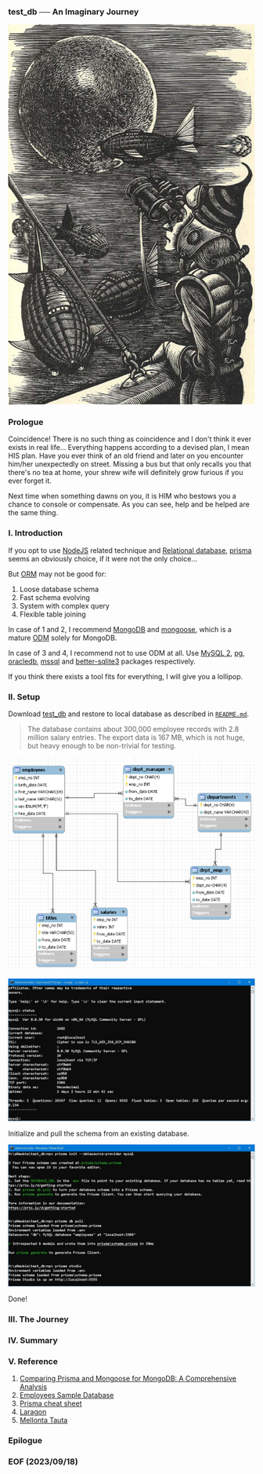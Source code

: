 ### test_db ── An Imaginary Journey

![alt Mellonta Tauta](img/melontaTauta-667x1024.jpg)

### Prologue
Coincidence! There is no such thing as coincidence and I don't think it ever exists in real life... Everything happens according to a devised plan, I mean HIS plan. Have you ever think of an old friend and later on you encounter him/her unexpectedly on street. Missing a bus but that only recalls you that there's no tea at home, your shrew wife will definitely grow furious if you ever forget it. 

Next time when something dawns on you, it is HIM who bestows you a chance to console or compensate. As you can see, help and be helped are the same thing. 


### I. Introduction
If you opt to use [NodeJS](https://nodejs.org/en) related technique and [Relational database](https://www.oracle.com/in/database/what-is-a-relational-database/), [prisma](https://www.prisma.io/) seems an obviously choice, if it were not the only choice... 

But [ORM](https://www.freecodecamp.org/news/what-is-an-orm-the-meaning-of-object-relational-mapping-database-tools/) may not be good for: 
1. Loose database schema 
2. Fast schema evolving 
3. System with complex query 
4. Flexible table joining 

In case of 1 and 2, I recommend [MongoDB](https://www.mongodb.com/) and [mongoose](https://mongoosejs.com/), which is a mature [ODM](https://www.dctacademy.com/blog/what-is-object-document-mapper-odm) solely for MongoDB. 

In case of 3 and 4, I recommend not to use ODM at all. Use [MySQL 2](https://www.npmjs.com/package/mysql2), [pg](https://www.npmjs.com/package/pg), [oracledb](https://www.npmjs.com/package/oracledb), [mssql](https://www.npmjs.com/package/mssql) and [better-sqlite3](https://www.npmjs.com/package/better-sqlite3) packages respectively. 

If you think there exists a tool fits for everything, I will give you a lollipop. 


### II. Setup 
Download [test_db](https://github.com/datacharmer/test_db) and restore to local database as described in [`README.md`](https://github.com/datacharmer/test_db/blob/master/README.md). 

> The database contains about 300,000 employee records with 2.8 million salary entries. The export data is 167 MB, which is not huge, but heavy enough to be non-trivial for testing.

![alt employees schema](img/employees.png)

![alt mysql803](img/mysql803.JPG)

Initialize and pull the schema from an existing database. 

![alt prisma-db-pull](img/prisma-db-pull-dev.JPG)

Done! 


### III. The Journey 


### IV. Summary 


### V. Reference
1. [Comparing Prisma and Mongoose for MongoDB: A Comprehensive Analysis
](https://levelup.gitconnected.com/comparing-prisma-and-mongoose-for-mongodb-a-comprehensive-analysis-531c656fc118
)
2. [Employees Sample Database](https://dev.mysql.com/doc/employee/en/)
3. [Prisma cheat sheet](https://github.com/emanuelefavero/prisma)
4. [Laragon](https://laragon.org/index.html)
5. [Mellonta Tauta](https://poemuseum.org/mellonta-tauta/)


### Epilogue 


### EOF (2023/09/18)